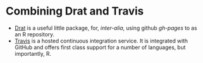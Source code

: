 # Combining Drat and Travis

 * [Drat](https://github.com/eddelbuettel/drat) is a useful little package, for, *inter-alia*, using
github *gh-pages* to as an R repository. 
 * [Travis](https://github.com/craigcitro/r-travis) is a hosted continuous integration service. 
 It is integrated with GitHub and offers first class support for a number of languages, but importantly, R.
 
